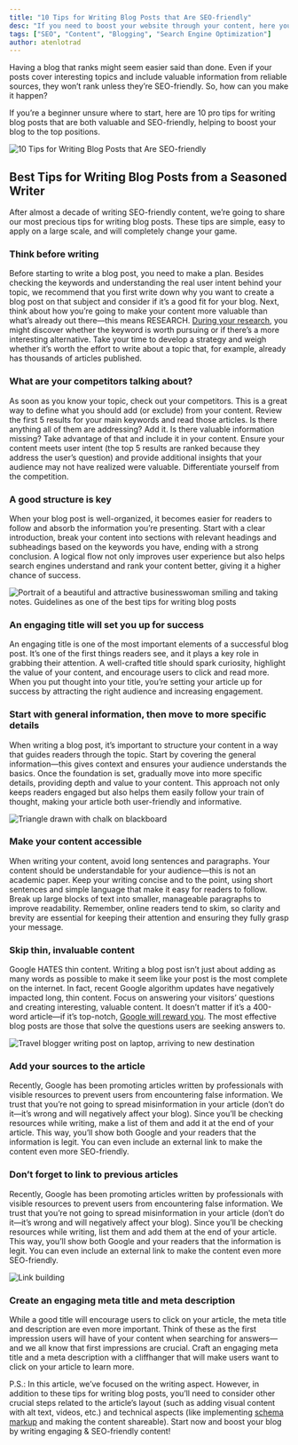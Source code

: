 ```yaml
---
title: "10 Tips for Writing Blog Posts that Are SEO-friendly"
desc: "If you need to boost your website through your content, here you'll find 10 pro tips for writing blog posts that are SEO-friendly and engaging!"
tags: ["SEO", "Content", "Blogging", "Search Engine Optimization"]
author: atenlotrad
---
```


Having a blog that ranks might seem easier said than done. Even if your posts cover interesting topics and include valuable information from reliable sources, they won’t rank unless they’re SEO-friendly. So, how can you make it happen?

If you’re a beginner unsure where to start, here are 10 pro tips for writing blog posts that are both valuable and SEO-friendly, helping to boost your blog to the top positions.

![10 Tips for Writing Blog Posts that Are SEO-friendly](./typing-up-my-blog-post-of-the-weekend.jpg)

## Best Tips for Writing Blog Posts from a Seasoned Writer

After almost a decade of writing SEO-friendly content, we’re going to share our most precious tips for writing blog posts. These tips are simple, easy to apply on a large scale, and will completely change your game.

### Think before writing

Before starting to write a blog post, you need to make a plan. Besides checking the keywords and understanding the real user intent behind your topic, we recommend that you first write down why you want to create a blog post on that subject and consider if it’s a good fit for your blog. Next, think about how you’re going to make your content more valuable than what’s already out there—this means RESEARCH. [During your research](/blog/make-the-perfect-keywords-research/), you might discover whether the keyword is worth pursuing or if there’s a more interesting alternative. Take your time to develop a strategy and weigh whether it’s worth the effort to write about a topic that, for example, already has thousands of articles published.

### What are your competitors talking about?

As soon as you know your topic, check out your competitors. This is a great way to define what you should add (or exclude) from your content. Review the first 5 results for your main keywords and read those articles. Is there anything all of them are addressing? Add it. Is there valuable information missing? Take advantage of that and include it in your content. Ensure your content meets user intent (the top 5 results are ranked because they address the user’s question) and provide additional insights that your audience may not have realized were valuable. Differentiate yourself from the competition.

### A good structure is key

When your blog post is well-organized, it becomes easier for readers to follow and absorb the information you’re presenting. Start with a clear introduction, break your content into sections with relevant headings and subheadings based on the keywords you have, ending with a strong conclusion. A logical flow not only improves user experience but also helps search engines understand and rank your content better, giving it a higher chance of success.

![Portrait of a beautiful and attractive businesswoman smiling and taking notes. Guidelines as one of the best tips for writing blog posts](./portrait-of-a-beautiful-and-attractive-businesswoman-smiling-and-taking-notes-guidelines.jpg)

### An engaging title will set you up for success

An engaging title is one of the most important elements of a successful blog post. It’s one of the first things readers see, and it plays a key role in grabbing their attention. A well-crafted title should spark curiosity, highlight the value of your content, and encourage users to click and read more. When you put thought into your title, you’re setting your article up for success by attracting the right audience and increasing engagement.

### Start with general information, then move to more specific details

When writing a blog post, it’s important to structure your content in a way that guides readers through the topic. Start by covering the general information—this gives context and ensures your audience understands the basics. Once the foundation is set, gradually move into more specific details, providing depth and value to your content. This approach not only keeps readers engaged but also helps them easily follow your train of thought, making your article both user-friendly and informative.

![Triangle drawn with chalk on blackboard](./triangle-drawn-with-chalk-on-blackboard.jpg)

### Make your content accessible

When writing your content, avoid long sentences and paragraphs. Your content should be understandable for your audience—this is not an academic paper. Keep your writing concise and to the point, using short sentences and simple language that make it easy for readers to follow. Break up large blocks of text into smaller, manageable paragraphs to improve readability. Remember, online readers tend to skim, so clarity and brevity are essential for keeping their attention and ensuring they fully grasp your message.

### Skip thin, invaluable content

Google HATES thin content. Writing a blog post isn’t just about adding as many words as possible to make it seem like your post is the most complete on the internet. In fact, recent Google algorithm updates have negatively impacted long, thin content. Focus on answering your visitors’ questions and creating interesting, valuable content. It doesn’t matter if it’s a 400-word article—if it’s top-notch, [Google will reward you](https://developers.google.com/search/docs/fundamentals/creating-helpful-content). The most effective blog posts are those that solve the questions users are seeking answers to.

![Travel blogger writing post on laptop, arriving to new destination](./travel-blogger-writing-post-on-laptop-arriving-to-new-destination.jpg)

### Add your sources to the article

Recently, Google has been promoting articles written by professionals with visible resources to prevent users from encountering false information. We trust that you’re not going to spread misinformation in your article (don’t do it—it’s wrong and will negatively affect your blog). Since you’ll be checking resources while writing, make a list of them and add it at the end of your article. This way, you’ll show both Google and your readers that the information is legit. You can even include an external link to make the content even more SEO-friendly.

### Don’t forget to link to previous articles

Recently, Google has been promoting articles written by professionals with visible resources to prevent users from encountering false information. We trust that you’re not going to spread misinformation in your article (don’t do it—it’s wrong and will negatively affect your blog). Since you’ll be checking resources while writing, list them and add them at the end of your article. This way, you’ll show both Google and your readers that the information is legit. You can even include an external link to make the content even more SEO-friendly.

![Link building](./link-building.jpg)

### Create an engaging meta title and meta description

While a good title will encourage users to click on your article, the meta title and description are even more important. Think of these as the first impression users will have of your content when searching for answers—and we all know that first impressions are crucial. Craft an engaging meta title and a meta description with a cliffhanger that will make users want to click on your article to learn more.

P.S.: In this article, we’ve focused on the writing aspect. However, in addition to these tips for writing blog posts, you’ll need to consider other crucial steps related to the article’s layout (such as adding visual content with alt text, videos, etc.) and technical aspects (like implementing [schema markup](/blog/why-schema-markup-is-important/) and making the content shareable). Start now and boost your blog by writing engaging & SEO-friendly content!
